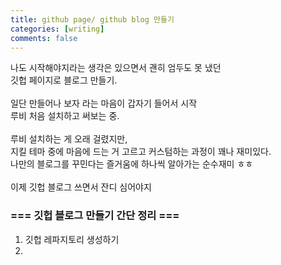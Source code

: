 ```yaml
---
title: github page/ github blog 만들기
categories: [writing]
comments: false
---
```


<div class="post_personal">
나도 시작해야지라는 생각은 있으면서 괜히 엄두도 못 냈던<br> 
깃헙 페이지로 블로그 만들기.<br><br>
일단 만들어나 보자 라는 마음이 갑자기 들어서 시작<br>
루비 처음 설치하고 써보는 중.<br><br> 
루비 설치하는 게 오래 걸렸지만,<br>
지킬 테마 중에 마음에 드는 거 고르고 커스텀하는 과정이 꽤나 재미있다.<br>
나만의 블로그를 꾸민다는 즐거움에 하나씩 알아가는 순수재미 ㅎㅎ<br><br>
이제 깃헙 블로그 쓰면서 잔디 심어야지
</div>

### === 깃헙 블로그 만들기 간단 정리 ===

1. 깃헙 레파지토리 생성하기 
2. 


